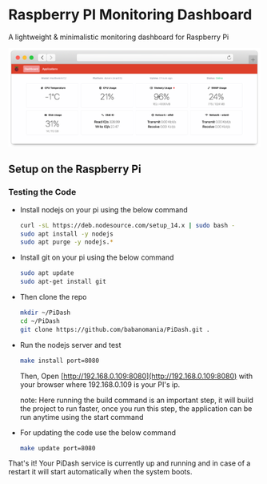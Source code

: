 # Raspberry PI Monitoring Dashboard

A lightweight & minimalistic monitoring dashboard for Raspberry Pi

![screenshot](screenshot.png "screenshot")

## Setup on the Raspberry Pi

### Testing the Code

- Install nodejs on your pi using the below command

  ```bash
  curl -sL https://deb.nodesource.com/setup_14.x | sudo bash -
  sudo apt install -y nodejs
  sudo apt purge -y nodejs.*
  ```

- Install git on your pi using the below command

  ```bash
  sudo apt update
  sudo apt-get install git
  ```

- Then clone the repo

  ```bash
  mkdir ~/PiDash
  cd ~/PiDash
  git clone https://github.com/babanomania/PiDash.git .
  ```

- Run the nodejs server and test

  ```bash
  make install port=8080
  ```

  Then, Open [http://192.168.0.109:8080](http://192.168.0.109:8080) with your browser where 192.168.0.109 is your PI's ip.

  note: Here running the build command is an important step, it will build the project to run faster,
  once you run this step, the application can be run anytime using the start command

- For updating the code use the below command

  ```bash
  make update port=8080
  ```

That's it! Your PiDash service is currently up and running and in case of a restart it will start automatically when the system boots.
